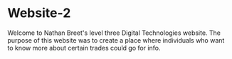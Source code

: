 # Website-2
Welcome to Nathan Breet's level three Digital Technologies website.
The purpose of this website was to create a place where individuals who want to know more about certain trades could go for info.
